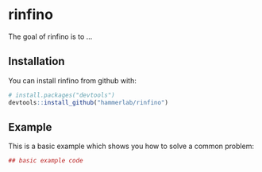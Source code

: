 # rinfino

The goal of rinfino is to ...

## Installation

You can install rinfino from github with:


``` r
# install.packages("devtools")
devtools::install_github("hammerlab/rinfino")
```

## Example

This is a basic example which shows you how to solve a common problem:

``` r
## basic example code
```
